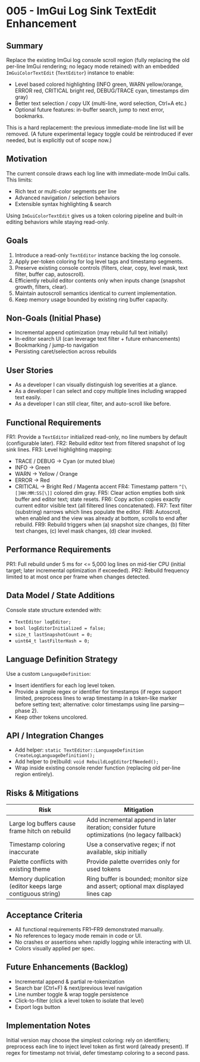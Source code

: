 # 005 - ImGui Log Sink TextEdit Enhancement

## Summary
Replace the existing ImGui log console scroll region (fully replacing the old per-line ImGui rendering; no legacy mode retained) with an embedded `ImGuiColorTextEdit` (`TextEditor`) instance to enable:
- Level based colored highlighting (INFO green, WARN yellow/orange, ERROR red, CRITICAL bright red, DEBUG/TRACE cyan, timestamps dim gray)
- Better text selection / copy UX (multi-line, word selection, Ctrl+A etc.)
- Optional future features: in-buffer search, jump to next error, bookmarks.

This is a hard replacement: the previous immediate-mode line list will be removed. (A future experimental legacy toggle could be reintroduced if ever needed, but is explicitly out of scope now.)

## Motivation
The current console draws each log line with immediate-mode ImGui calls. This limits:
- Rich text or multi-color segments per line
- Advanced navigation / selection behaviors
- Extensible syntax highlighting & search

Using `ImGuiColorTextEdit` gives us a token coloring pipeline and built-in editing behaviors while staying read-only.

## Goals
1. Introduce a read-only `TextEditor` instance backing the log console.
2. Apply per-token coloring for log level tags and timestamp segments.
3. Preserve existing console controls (filters, clear, copy, level mask, text filter, buffer cap, autoscroll).
4. Efficiently rebuild editor contents only when inputs change (snapshot growth, filters, clear).
5. Maintain autoscroll semantics identical to current implementation.
6. Keep memory usage bounded by existing ring buffer capacity.

## Non-Goals (Initial Phase)
- Incremental append optimization (may rebuild full text initially)
- In-editor search UI (can leverage text filter + future enhancements)
- Bookmarking / jump-to navigation
- Persisting caret/selection across rebuilds

## User Stories
- As a developer I can visually distinguish log severities at a glance.
- As a developer I can select and copy multiple lines including wrapped text easily.
- As a developer I can still clear, filter, and auto-scroll like before.
<!-- Legacy revert user story removed: hard replacement requirement -->

## Functional Requirements
FR1: Provide a `TextEditor` initialized read-only, no line numbers by default (configurable later).
FR2: Rebuild editor text from filtered snapshot of log sink lines.
FR3: Level highlighting mapping:
- TRACE / DEBUG -> Cyan (or muted blue)
- INFO -> Green
- WARN -> Yellow / Orange
- ERROR -> Red
- CRITICAL -> Bright Red / Magenta accent
FR4: Timestamp pattern `^[\[]HH:MM:SS[\]]` colored dim gray.
FR5: Clear action empties both sink buffer and editor text; state resets.
FR6: Copy action copies exactly current editor visible text (all filtered lines concatenated).
FR7: Text filter (substring) narrows which lines populate the editor.
FR8: Autoscroll, when enabled and the view was already at bottom, scrolls to end after rebuild.
FR9: Rebuild triggers when (a) snapshot size changes, (b) filter text changes, (c) level mask changes, (d) clear invoked.
<!-- FR10 (legacy fallback) removed per updated requirement: no optional mode -->

## Performance Requirements
PR1: Full rebuild under 5 ms for <= 5,000 log lines on mid-tier CPU (initial target; later incremental optimization if exceeded).
PR2: Rebuild frequency limited to at most once per frame when changes detected.

## Data Model / State Additions
Console state structure extended with:
- `TextEditor logEditor;`
- `bool logEditorInitialized = false;`
- `size_t lastSnapshotCount = 0;`
- `uint64_t lastFilterHash = 0;`
<!-- legacyMode flag removed (hard replacement) -->

## Language Definition Strategy
Use a custom `LanguageDefinition`:
- Insert identifiers for each log level token.
- Provide a simple regex or identifier for timestamps (if regex support limited, preprocess lines to wrap timestamp in a token-like marker before setting text; alternative: color timestamps using line parsing—phase 2).
- Keep other tokens uncolored.

## API / Integration Changes
- Add helper: `static TextEditor::LanguageDefinition CreateLogLanguageDefinition();`
- Add helper to (re)build: `void RebuildLogEditorIfNeeded();`
- Wrap inside existing console render function (replacing old per-line region entirely).

## Risks & Mitigations
| Risk | Mitigation |
|------|------------|
| Large log buffers cause frame hitch on rebuild | Add incremental append in later iteration; consider future optimizations (no legacy fallback) |
| Timestamp coloring inaccurate | Use a conservative regex; if not available, skip initially |
| Palette conflicts with existing theme | Provide palette overrides only for used tokens |
| Memory duplication (editor keeps large contiguous string) | Ring buffer is bounded; monitor size and assert; optional max displayed lines cap |

## Acceptance Criteria
- All functional requirements FR1–FR9 demonstrated manually.
- No references to legacy mode remain in code or UI.
- No crashes or assertions when rapidly logging while interacting with UI.
- Colors visually applied per spec.

## Future Enhancements (Backlog)
- Incremental append & partial re-tokenization
- Search bar (Ctrl+F) & next/previous level navigation
- Line number toggle & wrap toggle persistence
- Click-to-filter (click a level token to isolate that level)
- Export logs button

## Implementation Notes
Initial version may choose the simplest coloring: rely on identifiers; preprocess each line to inject level token as first word (already present). If regex for timestamp not trivial, defer timestamp coloring to a second pass.

